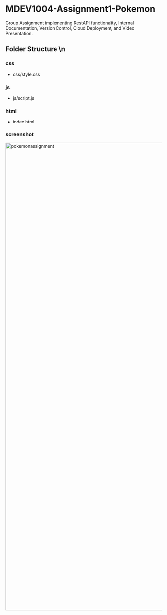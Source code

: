 # MDEV1004-Assignment1-Pokemon

Group Assignment implementing RestAPI functionality, Internal Documentation, Version Control, Cloud Deployment, and Video Presentation.

## Folder Structure \n

### css

- css/style.css

### js

- js/script.js

### html

- index.html

### screenshot

<img width="1501" alt="pokemonassignment" src="https://github.com/puja110/MDEV1004-Assignment1-Pokemon/assets/26729312/c236d065-a2d7-4d11-9f5f-db9be1c0279f">

